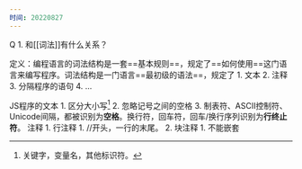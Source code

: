 ```yaml
---
时间: 20220827
---
```

Q
	1. 和[[词法]]有什么关系？

定义：编程语言的词法结构是一套==基本规则==，规定了==如何使用==这门语言来编写程序。词法结构是一门语言==最初级的语法==，规定了
	1. 文本
	2. 注释
	3. 分隔程序的语句
	4. ...

JS程序的文本
	1. 区分大小写[^1]
	2. 忽略记号之间的空格
	3. 制表符、ASCII控制符、Unicode间隔，都被识别为**空格**。换行符，回车符，回车/换行序列识别为**行终止符**。
注释
	1. 行注释
		1. //开头，一行的末尾。
	2. 块注释
		1. 不能嵌套

[^1]: 关键字，变量名，其他标识符。